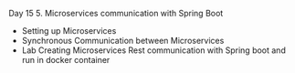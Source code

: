 Day 15 5. Microservices communication with Spring Boot
- Setting up Microservices
- Synchronous Communication between Microservices
- Lab Creating Microservices Rest communication with Spring boot and run in docker
  container
